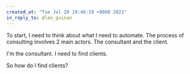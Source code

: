 ```yaml
---
created_at: "Tue Jul 20 19:46:19 +0000 2021"
in_reply_to: @leo_guinan
---
```


To start, I need to think about what I need to automate. The process of consulting involves 2 main actors. The consultant and the client. 

I'm the consultant. I need to find clients. 

So how do I find clients?